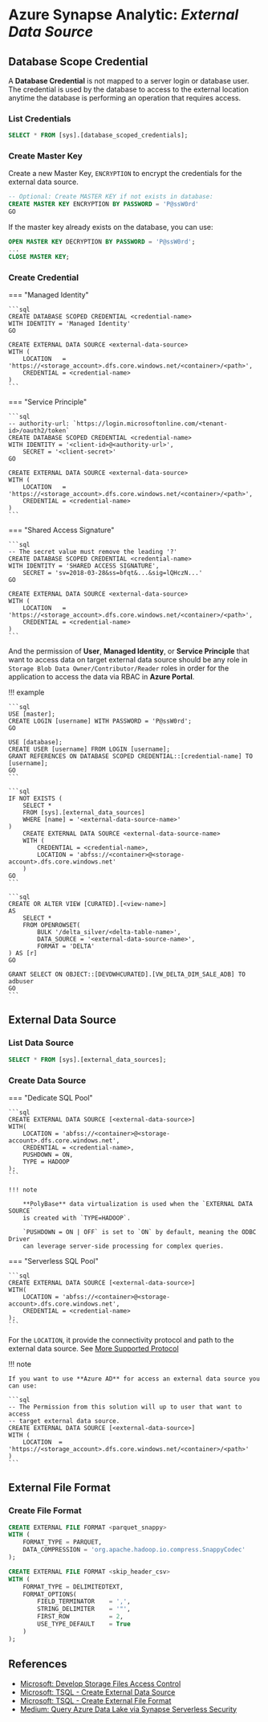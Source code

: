 # Azure Synapse Analytic: _External Data Source_

## Database Scope Credential

A **Database Credential** is not mapped to a server login or database user. The
credential is used by the database to access to the external location anytime the
database is performing an operation that requires access.

### List Credentials

```sql
SELECT * FROM [sys].[database_scoped_credentials];
```

### Create Master Key

Create a new Master Key, `ENCRYPTION` to encrypt the credentials for the external
data source.

```sql
-- Optional: Create MASTER KEY if not exists in database:
CREATE MASTER KEY ENCRYPTION BY PASSWORD = 'P@ssW0rd'
GO
```

If the master key already exists on the database, you can use:

```sql
OPEN MASTER KEY DECRYPTION BY PASSWORD = 'P@ssW0rd';
...
CLOSE MASTER KEY;
```

### Create Credential

=== "Managed Identity"

    ```sql
    CREATE DATABASE SCOPED CREDENTIAL <credential-name>
    WITH IDENTITY = 'Managed Identity'
    GO

    CREATE EXTERNAL DATA SOURCE <external-data-source>
    WITH (
        LOCATION   = 'https://<storage_account>.dfs.core.windows.net/<container>/<path>',
        CREDENTIAL = <credential-name>
    )
    ```

=== "Service Principle"

    ```sql
    -- authority-url: `https://login.microsoftonline.com/<tenant-id>/oauth2/token`
    CREATE DATABASE SCOPED CREDENTIAL <credential-name>
    WITH IDENTITY = '<client-id>@<authority-url>',
        SECRET = '<client-secret>'
    GO

    CREATE EXTERNAL DATA SOURCE <external-data-source>
    WITH (
        LOCATION   = 'https://<storage_account>.dfs.core.windows.net/<container>/<path>',
        CREDENTIAL = <credential-name>
    )
    ```

=== "Shared Access Signature"

    ```sql
    -- The secret value must remove the leading '?'
    CREATE DATABASE SCOPED CREDENTIAL <credential-name>
    WITH IDENTITY = 'SHARED ACCESS SIGNATURE',
        SECRET = 'sv=2018-03-28&ss=bfqt&...&sig=lQHczN...'
    GO

    CREATE EXTERNAL DATA SOURCE <external-data-source>
    WITH (
        LOCATION   = 'https://<storage_account>.dfs.core.windows.net/<container>/<path>',
        CREDENTIAL = <credential-name>
    )
    ```

And the permission of **User**, **Managed Identity**, or **Service Principle** that want to
access data on target external data source should be any role in
`Storage Blob Data Owner/Contributor/Reader` roles in order for the application
to access the data via RBAC in **Azure Portal**.

!!! example

    ```sql
    USE [master];
    CREATE LOGIN [username] WITH PASSWORD = 'P@ssW0rd';
    GO

    USE [database];
    CREATE USER [username] FROM LOGIN [username];
    GRANT REFERENCES ON DATABASE SCOPED CREDENTIAL::[credential-name] TO [username];
    GO
    ```

    ```sql
    IF NOT EXISTS (
        SELECT *
        FROM [sys].[external_data_sources]
        WHERE [name] = '<external-data-source-name>'
    )
        CREATE EXTERNAL DATA SOURCE <external-data-source-name>
        WITH (
            CREDENTIAL = <credential-name>,
            LOCATION = 'abfss://<container>@<storage-account>.dfs.core.windows.net'
        )
    GO
    ```

    ```sql
    CREATE OR ALTER VIEW [CURATED].[<view-name>]
    AS
        SELECT *
        FROM OPENROWSET(
            BULK '/delta_silver/<delta-table-name>',
            DATA_SOURCE = '<external-data-source-name>',
            FORMAT = 'DELTA'
    ) AS [r]
    GO

    GRANT SELECT ON OBJECT::[DEVDWHCURATED].[VW_DELTA_DIM_SALE_ADB] TO adbuser
    GO
    ```

## External Data Source

### List Data Source

```sql
SELECT * FROM [sys].[external_data_sources];
```

### Create Data Source

=== "Dedicate SQL Pool"

    ```sql
    CREATE EXTERNAL DATA SOURCE [<external-data-source>]
    WITH(
        LOCATION = 'abfss://<container>@<storage-account>.dfs.core.windows.net',
        CREDENTIAL = <credential-name>,
        PUSHDOWN = ON,
        TYPE = HADOOP
    );
    ```

    !!! note

        **PolyBase** data virtualization is used when the `EXTERNAL DATA SOURCE`
        is created with `TYPE=HADOOP`.

        `PUSHDOWN = ON | OFF` is set to `ON` by default, meaning the ODBC Driver
        can leverage server-side processing for complex queries.

=== "Serverless SQL Pool"

    ```sql
    CREATE EXTERNAL DATA SOURCE [<external-data-source>]
    WITH(
        LOCATION = 'abfss://<container>@<storage-account>.dfs.core.windows.net',
        CREDENTIAL = <credential-name>
    );
    ```

For the `LOCATION`, it provide the connectivity protocol and path to the external
data source. See [More Supported Protocol](https://learn.microsoft.com/en-us/sql/t-sql/statements/create-external-data-source-transact-sql?view=azure-sqldw-latest&preserve-view=true&tabs=serverless#location--prefixpath)

!!! note

    If you want to use **Azure AD** for access an external data source you can use:

    ```sql
    -- The Permission from this solution will up to user that want to access
    -- target external data source.
    CREATE EXTERNAL DATA SOURCE [<external-data-source>]
    WITH (
        LOCATION  = 'https://<storage_account>.dfs.core.windows.net/<container>/<path>'
    )
    ```

## External File Format

### Create File Format

```sql
CREATE EXTERNAL FILE FORMAT <parquet_snappy>
WITH (
    FORMAT_TYPE = PARQUET,
    DATA_COMPRESSION = 'org.apache.hadoop.io.compress.SnappyCodec'
);
```

```sql
CREATE EXTERNAL FILE FORMAT <skip_header_csv>
WITH (
    FORMAT_TYPE = DELIMITEDTEXT,
    FORMAT_OPTIONS(
        FIELD_TERMINATOR    = ',',
        STRING_DELIMITER    = '"',
        FIRST_ROW           = 2,
        USE_TYPE_DEFAULT    = True
    )
);
```

## References

* [Microsoft: Develop Storage Files Access Control](https://learn.microsoft.com/en-us/azure/synapse-analytics/sql/develop-storage-files-storage-access-control?tabs=user-identity)
* [Microsoft: TSQL - Create External Data Source](https://learn.microsoft.com/en-us/sql/t-sql/statements/create-external-data-source-transact-sql?view=azure-sqldw-latest&preserve-view=true&tabs=dedicated)
* [Microsoft: TSQL - Create External File Format](https://learn.microsoft.com/en-us/sql/t-sql/statements/create-external-file-format-transact-sql)
* [Medium: Query Azure Data Lake via Synapse Serverless Security](https://medium.com/@diangermishuizen/query-azure-data-lake-via-synapse-serverless-security-credentials-setup-eedb5175d5da)
